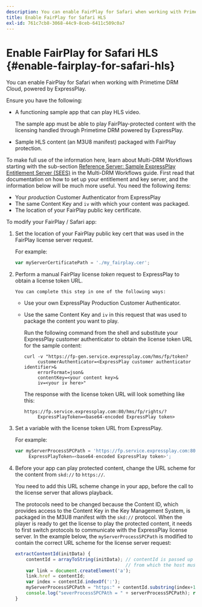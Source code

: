 ```yaml
---
description: You can enable FairPlay for Safari when working with Primetime DRM Cloud, powered by ExpressPlay.
title: Enable FairPlay for Safari HLS
exl-id: 761c7cb8-3068-44c9-8ceb-6411c509c0a7
---
```

# Enable FairPlay for Safari HLS {#enable-fairplay-for-safari-hls}

You can enable FairPlay for Safari when working with Primetime DRM Cloud, powered by ExpressPlay.

Ensure you have the following:

* A functioning sample app that can play HLS video.

  The sample app must be able to play FairPlay-protected content with the licensing handled through Primetime DRM powered by ExpressPlay. 
* Sample HLS content (an M3U8 manifest) packaged with FairPlay protection.

To make full use of the information here, learn about Multi-DRM Workflows starting with the sub-section [Reference Server: Sample ExpressPlay Entitlement Server (SEES)](https://helpx.adobe.com/content/dam/help/en/primetime/drm/drm_multi_drm_workflows.pdf) in the Multi-DRM Workflows guide. First read that documentation on how to set up your entitlement and key server, and the information below will be much more useful.
You need the following items:

* Your *production* Customer Authenticator from ExpressPlay 
* The same Content Key and `iv` with which your content was packaged. 
* The location of your FairPlay public key certificate.

To modify your FairPlay / Safari app:

1. Set the location of your FairPlay public key cert that was used in the FairPlay license server request.

   For example: 

   ```js
   var myServerCertificatePath = './my_fairplay.cer';
   ```

1. Perform a manual FairPlay license *token* request to ExpressPlay to obtain a license token URL.

       You can complete this step in one of the following ways:

    * Use your own ExpressPlay Production Customer Authenticator. 
    * Use the same Content Key and `iv` in this request that was used to package the content you want to play.

       Run the following command from the shell and substitute your ExpressPlay customer authenticator to obtain the license token URL for the sample content:

       ```    
       curl -v "https://fp-gen.service.expressplay.com/hms/fp/token? 
            customerAuthenticator=<ExpressPlay customer authenticator identifier>& 
            errorFormat=json& 
            contentKey=<your content key>& 
            iv=<your iv here>"
       ```    
    
       The response with the license token URL will look something like this:

       ```    
       https://fp.service.expressplay.com:80/hms/fp/rights/? 
            ExpressPlayToken=<base64-encoded ExpressPlay token>
       ```

1. Set a variable with the license token URL from ExpressPlay.

   For example: 

   ```js
   var myServerProcessSPCPath = 'https://fp.service.expressplay.com:80/hms/fp/rights/? 
        ExpressPlayToken=<base64-encoded ExpressPlay token>';
   ```

1. Before your app can play protected content, change the URL scheme for the content from `skd://` to `https://`.

   You need to add this URL scheme change in your app, before the call to the license server that allows playback.

   The protocols need to be changed because the Content ID, which provides access to the Content Key in the Key Management System, is packaged in the M3U8 manifest with the `skd://` protocol. When the player is ready to get the license to play the protected content, it needs to first switch protocols to communicate with the ExpressPlay license server. In the example below, the `myServerProcessSPCPath` is modified to contain the correct URL scheme for the license server request:

   ```js
   extractContentId(initData) {  
       contentId = arrayToString(initData); // contentId is passed up as a URI,  
                                            // from which the host must be extracted:  
       var link = document.createElement('a');  
       link.href = contentId;  
       var index = contentId.indexOf(':');  
       myServerProcessSPCPath = "https:" + contentId.substring(index+1);  
       console.log("severProcessSPCPAth = " + serverProcessSPCPath); return link.hostname;  
   }
   ```
